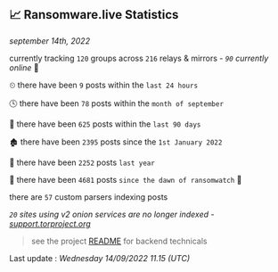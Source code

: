 
## 📈 Ransomware.live Statistics
_september 14th, 2022_

currently tracking `120` groups across `216` relays & mirrors - _`90` currently online_ 📡

⏲ there have been `9` posts within the `last 24 hours`

🕓 there have been `78` posts within the `month of september`

📅 there have been `625` posts within the `last 90 days`

🏚 there have been `2395` posts since the `1st January 2022`

🚀 there have been `2252` posts `last year`

🦕 there have been `4681` posts `since the dawn of ransomwatch` 🐣

there are `57` custom parsers indexing posts

_`20` sites using v2 onion services are no longer indexed - [support.torproject.org](https://support.torproject.org/onionservices/v2-deprecation/)_

> see the project [README](https://github.com/jmousqueton/ransomwatch#readme) for backend technicals



Last update : _Wednesday 14/09/2022 11.15 (UTC)_

